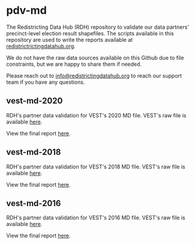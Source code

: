 # pdv-md

The Redistricting Data Hub (RDH) repository to validate our data partners' precinct-level election result shapefiles. The scripts available in this repository are used to write the reports available at [redistrictrictingdatahub.org]([https://redistrictingdatahub.org/](https://redistrictingdatahub.org/)). 

We do not have the raw data sources available on this Github due to file constraints, but we are happy to share them if needed. 

Please reach out to info@redistrictingdatahub.org to reach our support team if you have any questions. 

## vest-md-2020

RDH's partner data validation for VEST's 2020 MD file. VEST's raw file is available [here](https://dataverse.harvard.edu/file.xhtml?fileId=5111331&version=21.0).

View the final report [here](https://redistrictingdatahub.org/dataset/vest-2020-maryland-precinct-and-election-results/).

## vest-md-2018

RDH's partner data validation for VEST's 2018 MD file. VEST's raw file is available [here](https://dataverse.harvard.edu/file.xhtml?persistentId=doi:10.7910/DVN/UBKYRU/S2NLDM&version=43.0).

View the final report [here](https://redistrictingdatahub.org/dataset/vest-2018-maryland-precinct-and-election-results/).

## vest-md-2016

RDH's partner data validation for VEST's 2016 MD file. VEST's raw file is available [here](https://dataverse.harvard.edu/file.xhtml?persistentId=doi:10.7910/DVN/NH5S2I/FPW2PW&version=65.0).

View the final report [here](https://redistrictingdatahub.org/dataset/vest-2016-maryland-precinct-and-election-results/).
